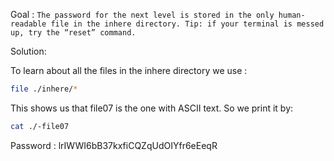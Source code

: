 Goal : `The password for the next level is stored in the only human-readable file in the inhere directory. Tip: if your terminal is messed up, try the “reset” command.` 

Solution:

To learn about all the files in the inhere directory we use :

```sh
file ./inhere/*
```
This shows us that file07 is the one with ASCII text. So we print it by:

```sh
cat ./-file07
```


Password : lrIWWI6bB37kxfiCQZqUdOIYfr6eEeqR
